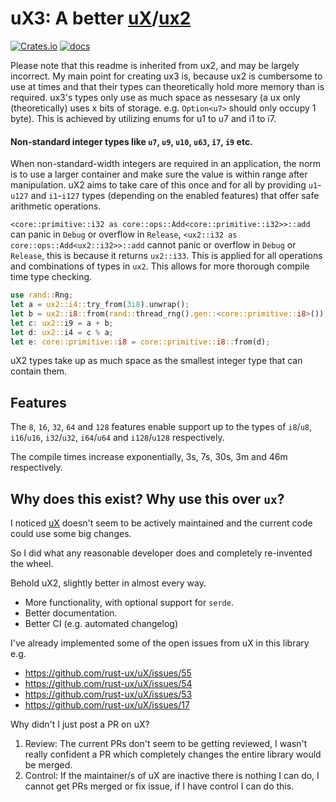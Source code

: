 # uX3: A better [uX](https://github.com/rust-ux/uX)/[ux2](https://github.com/JonathanWoollett-Light/ux2)

[![Crates.io](https://img.shields.io/crates/v/ux3)](https://crates.io/crates/ux4)
[![docs](https://img.shields.io/crates/v/ux3?color=yellow&label=docs)](https://docs.rs/ux3)

Please note that this readme is inherited from ux2, and may be largely incorrect.
My main point for creating ux3 is, because ux2 is cumbersome to use at times and that their types can theoretically hold more memory than is required.
ux3's types only use as much space as nessesary (a ux only (theoretically) uses x bits of storage. e.g. `Option<u7>` should only occupy 1 byte). This is achieved by utilizing enums for u1 to u7 and i1 to i7. 

#### Non-standard integer types like `u7`, `u9`, `u10`, `u63`, `i7`, `i9` etc.

When non-standard-width integers are required in an application, the norm is to use a larger container and make sure the value is within range after manipulation. uX2 aims to take care of this once and for all by providing `u1`-`u127` and `i1`-`i127` types (depending on the enabled features) that offer safe arithmetic operations.

`<core::primitive::i32 as core::ops::Add<core::primitive::i32>>::add` can panic in `Debug` or overflow in `Release`, `<ux2::i32 as core::ops::Add<ux2::i32>>::add` cannot panic or overflow in `Debug` or `Release`, this is because it returns `ux2::i33`. This is applied for all operations and combinations of types in `ux2`. This allows for more thorough compile time type checking.

```rust
use rand::Rng;
let a = ux2::i4::try_from(3i8).unwrap();
let b = ux2::i8::from(rand::thread_rng().gen::<core::primitive::i8>());
let c: ux2::i9 = a + b;
let d: ux2::i4 = c % a;
let e: core::primitive::i8 = core::primitive::i8::from(d);
```

uX2 types take up as much space as the smallest integer type that can contain them.

## Features

The `8`, `16`, `32`, `64` and `128` features enable support up to the types of `i8`/`u8`, `i16`/`u16`, `i32`/`u32`, `i64`/`u64` and `i128`/`u128` respectively.

The compile times increase exponentially, 3s, 7s, 30s, 3m and 46m respectively.

## Why does this exist? Why use this over `ux`?

I noticed [uX](https://github.com/rust-ux/uX) doesn't seem to be actively maintained and the current code
could use some big changes.

So I did what any reasonable developer does and completely re-invented the wheel.

Behold uX2, slightly better in almost every way.

- More functionality, with optional support for `serde`.
- Better documentation.
- Better CI (e.g. automated changelog)

I've already implemented some of the open issues from uX in this library e.g.
- https://github.com/rust-ux/uX/issues/55
- https://github.com/rust-ux/uX/issues/54
- https://github.com/rust-ux/uX/issues/53
- https://github.com/rust-ux/uX/issues/17

Why didn't I just post a PR on uX?
1. Review: The current PRs don't seem to be getting reviewed, I wasn't really confident a PR which completely changes the entire library would be merged.
2. Control: If the maintainer/s of uX are inactive there is nothing I can do, I cannot get PRs merged or fix issue, if I have control I can do this.
